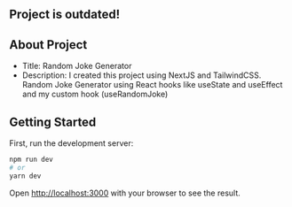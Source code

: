 ## Project is outdated!

## About Project
- Title: Random Joke Generator
- Description: I created this project using NextJS and TailwindCSS. Random Joke Generator using React hooks like useState and useEffect and my custom hook (useRandomJoke)

## Getting Started

First, run the development server:

```bash
npm run dev
# or
yarn dev
```
Open [http://localhost:3000](http://localhost:3000) with your browser to see the result.
